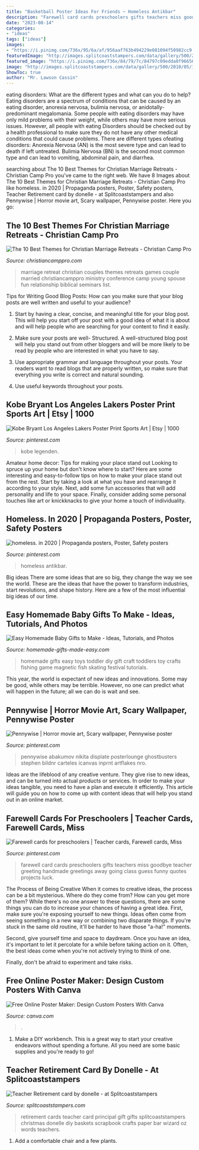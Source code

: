```yaml
---
title: "Basketball Poster Ideas For Friends ~ Homeless Antikbar"
description: "Farewell card cards preschoolers gifts teachers miss goodbye teacher greeting handmade greetings away going class guess funny quotes projects luck"
date: "2023-08-14"
categories:
- "ideas"
tags: ["ideas"]
images:
- "https://i.pinimg.com/736x/95/6a/af/956aaf763b494229e081094f50982cc9.jpg"
featuredImage: "http://images.splitcoaststampers.com/data/gallery/500/2010/05/17/DSC01742_by_donelle.JPG"
featured_image: "https://i.pinimg.com/736x/84/79/7c/84797c09edda0f96656d8ef84ff795e9--farewell-card-male-birthday.jpg"
image: "http://images.splitcoaststampers.com/data/gallery/500/2010/05/17/DSC01742_by_donelle.JPG"
ShowToc: true
author: "Mr. Lawson Cassin"
---
```



eating disorders: What are the different types and what can you do to help?
Eating disorders are a spectrum of conditions that can be caused by an eating disorder, anorexia nervosa, bulimia nervosa, or anidotally-predominant megalomania. Some people with eating disorders may have only mild problems with their weight, while others may have more serious issues. However, all people with eating Disorders should be checked out by a health professional to make sure they do not have any other medical conditions that could cause problems. 
There are different types ofeating disorders: Anorexia Nervosa (AN) is the most severe type and can lead to death if left untreated. Bulimia Nervosa (BN) is the second most common type and can lead to vomiting, abdominal pain, and diarrhea.

	

		
searching about The 10 Best Themes for Christian Marriage Retreats - Christian Camp Pro you've came to the right web. We have 8 Images about The 10 Best Themes for Christian Marriage Retreats - Christian Camp Pro like homeless. in 2020 | Propaganda posters, Poster, Safety posters, Teacher Retirement card by donelle - at Splitcoaststampers and also Pennywise | Horror movie art, Scary wallpaper, Pennywise poster. Here you go:
		
    
## The 10 Best Themes For Christian Marriage Retreats - Christian Camp Pro

<img loading=lazy src="http://christiancamppro.com/wp-content/uploads/2014/08/4-682x1024.png" onerror="this.onerror=null;this.src='https://tse1.mm.bing.net/th?id=OIP.BAqVpTZe2nuIhpx0MwfLHwHaLH&amp;pid=15.1';" alt="The 10 Best Themes for Christian Marriage Retreats - Christian Camp Pro">

_Source: christiancamppro.com_

>marriage retreat christian couples themes retreats games couple married christiancamppro ministry conference camp young spouse fun relationship biblical seminars list. 

	

Tips for Writing Good Blog Posts: How can you make sure that your blog posts are well written and useful to your audience?
1. Start by having a clear, concise, and meaningful title for your blog post. This will help you start off your post with a good idea of what it is about and will help people who are searching for your content to find it easily.
2. Make sure your posts are well- Structured. A well-structured blog post will help you stand out from other bloggers and will be more likely to be read by people who are interested in what you have to say.

3. Use appropriate grammar and language throughout your posts. Your readers want to read blogs that are properly written, so make sure that everything you write is correct and natural sounding.

4. Use useful keywords throughout your posts.

    
## Kobe Bryant Los Angeles Lakers Poster Print Sports Art | Etsy | 1000

<img loading=lazy src="https://i.pinimg.com/736x/95/6a/af/956aaf763b494229e081094f50982cc9.jpg" onerror="this.onerror=null;this.src='https://tse2.mm.bing.net/th?id=OIP.DPI6dA8Pq74k2l_ITs2ySgHaLH&amp;pid=15.1';" alt="Kobe Bryant Los Angeles Lakers Poster Print Sports Art | Etsy | 1000">

_Source: pinterest.com_

>kobe legenden. 

	

Amateur home decor: Tips for making your place stand out
Looking to spruce up your home but don't know where to start? Here are some interesting and easy-to-follow tips on how to make your place stand out from the rest. Start by taking a look at what you have and rearrange it according to your style. Next, add some fun accessories that will add personality and life to your space. Finally, consider adding some personal touches like art or knickknacks to give your home a touch of individuality.

    
## Homeless. In 2020 | Propaganda Posters, Poster, Safety Posters

<img loading=lazy src="https://i.pinimg.com/736x/61/c0/ee/61c0ee0bb1296c8b7ecd7a1467ca8188.jpg" onerror="this.onerror=null;this.src='https://tse2.mm.bing.net/th?id=OIP.ka4Jb0_QcMOZlj8rA-72vwHaLH&amp;pid=15.1';" alt="homeless. in 2020 | Propaganda posters, Poster, Safety posters">

_Source: pinterest.com_

>homeless antikbar. 

	

Big ideas
There are some ideas that are so big, they change the way we see the world. These are the ideas that have the power to transform industries, start revolutions, and shape history. Here are a few of the most influential big ideas of our time.

    
## Easy Homemade Baby Gifts To Make - Ideas, Tutorials, And Photos

<img loading=lazy src="http://www.homemade-gifts-made-easy.com/image-files/homemade-toddler-toys-montage-800x1299.jpg" onerror="this.onerror=null;this.src='https://tse2.mm.bing.net/th?id=OIP.scl-Afj7IbPx8fB6StctZwHaMB&amp;pid=15.1';" alt="Easy Homemade Baby Gifts to Make - Ideas, Tutorials, and Photos">

_Source: homemade-gifts-made-easy.com_

>homemade gifts easy toys toddler diy gift craft toddlers toy crafts fishing game magnetic fish skating festival tutorials. 

	

This year, the world is expectant of new ideas and innovations. Some may be good, while others may be terrible. However, no one can predict what will happen in the future; all we can do is wait and see.

    
## Pennywise | Horror Movie Art, Scary Wallpaper, Pennywise Poster

<img loading=lazy src="https://i.pinimg.com/736x/b8/b6/4a/b8b64ab0b0b62d6794e023e3dfb9ad64.jpg" onerror="this.onerror=null;this.src='https://tse1.mm.bing.net/th?id=OIP.ODRwSlHf2sr4Oz2k12eUxwHaKX&amp;pid=15.1';" alt="Pennywise | Horror movie art, Scary wallpaper, Pennywise poster">

_Source: pinterest.com_

>pennywise abakumov nikita displate posterlounge ghostbusters stephen bildnr carteles icanvas inprnt artflakes nro. 

	

Ideas are the lifeblood of any creative venture. They give rise to new ideas, and can be turned into actual products or services. In order to make your ideas tangible, you need to have a plan and execute it efficiently. This article will guide you on how to come up with content ideas that will help you stand out in an online market.

    
## Farewell Cards For Preschoolers | Teacher Cards, Farewell Cards, Miss

<img loading=lazy src="https://i.pinimg.com/736x/84/79/7c/84797c09edda0f96656d8ef84ff795e9--farewell-card-male-birthday.jpg" onerror="this.onerror=null;this.src='https://tse3.mm.bing.net/th?id=OIP.dzOnAjyHBvBWYALLLiZDjQHaJ3&amp;pid=15.1';" alt="Farewell cards for preschoolers | Teacher cards, Farewell cards, Miss">

_Source: pinterest.com_

>farewell card cards preschoolers gifts teachers miss goodbye teacher greeting handmade greetings away going class guess funny quotes projects luck. 

	

The Process of Being Creative
When it comes to creative ideas, the process can be a bit mysterious. Where do they come from? How can you get more of them? While there's no one answer to these questions, there are some things you can do to increase your chances of having a great idea.
First, make sure you're exposing yourself to new things. Ideas often come from seeing something in a new way or combining two disparate things. If you're stuck in the same old routine, it'll be harder to have those "a-ha!" moments.

 Second, give yourself time and space to daydream. Once you have an idea, it's important to let it percolate for a while before taking action on it. Often, the best ideas come when you're not actively trying to think of one.

Finally, don't be afraid to experiment and take risks.

    
## Free Online Poster Maker: Design Custom Posters With Canva

<img loading=lazy src="https://about.canva.com/wp-content/uploads/sites/3/2015/01/advertising_poster.png" onerror="this.onerror=null;this.src='https://tse3.mm.bing.net/th?id=OIP.6BveutPV0hG5yQZLc2XpwQHaKe&amp;pid=15.1';" alt="Free Online Poster Maker: Design Custom Posters With Canva">

_Source: canva.com_

>. 

	

1. Make a DIY workbench. This is a great way to start your creative endeavors without spending a fortune. All you need are some basic supplies and you're ready to go!

    
## Teacher Retirement Card By Donelle - At Splitcoaststampers

<img loading=lazy src="http://images.splitcoaststampers.com/data/gallery/500/2010/05/17/DSC01742_by_donelle.JPG" onerror="this.onerror=null;this.src='https://tse4.mm.bing.net/th?id=OIP.JpaG1_E0kayF9KeZbGtzAQHaJ4&amp;pid=15.1';" alt="Teacher Retirement card by donelle - at Splitcoaststampers">

_Source: splitcoaststampers.com_

>retirement cards teacher card principal gift gifts splitcoaststampers christmas donelle diy baskets scrapbook crafts paper bar wizard oz words teachers. 

	

1. Add a comfortable chair and a few plants. 

